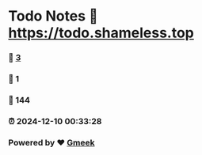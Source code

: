 # Todo Notes :link: https://todo.shameless.top 
### :page_facing_up: [3](https://todo.shameless.top/tag.html) 
### :speech_balloon: 1 
### :hibiscus: 144 
### :alarm_clock: 2024-12-10 00:33:28 
### Powered by :heart: [Gmeek](https://github.com/Meekdai/Gmeek)

